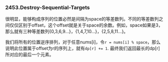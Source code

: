 ### 2453.Destroy-Sequential-Targets

很明显，能够构成序列的位置必然是间隔为space的等差数列。不同的等差数列之间仅仅区别于offset，这个offset就是关于space的余数。例如，space如果是3，那么就有三种等差数列{0,3,6,9...}，{1,4,7,10...}，{2,5,8,11...}。

我们将所有的位置逆序排列，对于任意nums[i]，令`r = nums[i] % space`，那么说明此位置属于offset为r的序列上，就有`dp[r] += 1`. 最终我们返回最长的dp[r]所对应的最后一个元素。

